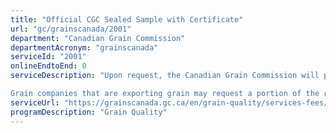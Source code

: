 ```yaml
---
title: "Official CGC Sealed Sample with Certificate"
url: "gc/grainscanada/2001"
department: "Canadian Grain Commission"
departmentAcronym: "grainscanada"
serviceId: "2001"
onlineEndtoEnd: 0
serviceDescription: "Upon request, the Canadian Grain Commission will provide a portion of the representative sample taken during its official inspection of ships, railway cars, trucks or containers. Only the grain company that is exporting the specific cargo of grain may request a sample. All samples are sealed with a Canadian Grain Commission seal.

Grain companies that are exporting grain may request a portion of the representative sample taken of the cargo during official inspection. Only the company exporting that specific cargo of grain may request a sample."
serviceUrl: "https://grainscanada.gc.ca/en/grain-quality/services-fees/request-portion-of-representative-sample.html"
programDescription: "Grain Quality"
---
```

